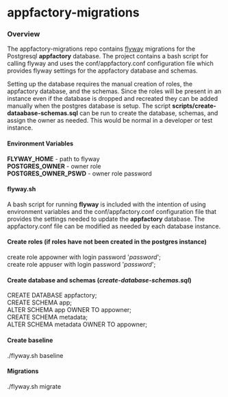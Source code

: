 # appfactory-migrations

### Overview
The appfactory-migrations repo contains [flyway](https://flywaydb.org/ "Flyway link") migrations for the 
Postgresql __appfactory__ database.  The project contains a bash script for calling flyway and uses the 
conf/appfactory.conf configuration file which provides flyway settings for the appfactory database and schemas.

Setting up the database requires the manual creation of roles, the appfactory database, and the schemas.  Since the roles
will be present in an instance even if the database is dropped and recreated they can be added manually when the postgres
database is setup.  The script __scripts/create-dataabase-schemas.sql__ can be run to create the database, schemas, and 
assign the owner as needed.  This would be normal in a developer or test instance.

#### Environment Variables
__FLYWAY_HOME__ - path to flyway  
__POSTGRES_OWNER__ - owner role  
__POSTGRES_OWNER_PSWD__ - owner role password  

#### flyway.sh
A bash script for running __flyway__ is included with the intention of using environment variables and the 
conf/appfactory.conf configuration file that provides the settings needed to update the __appfactory__ database.  The
appfactory.conf file can be modified as needed by each database instance.

#### Create roles (if roles have not been created in the postgres instance)
create role appowner with login password '*password*';  
create role appuser with login password '*password*';

#### Create database and schemas (*create-database-schemas.sql*)
CREATE DATABASE appfactory;  
CREATE SCHEMA app;  
ALTER SCHEMA app OWNER TO appowner;  
CREATE SCHEMA metadata;  
ALTER SCHEMA metadata OWNER TO appowner;

#### Create baseline
./flyway.sh baseline

#### Migrations
./flyway.sh migrate
